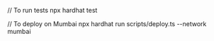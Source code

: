 
// To run tests
npx hardhat test

// To deploy on Mumbai
npx hardhat run scripts/deploy.ts --network mumbai
